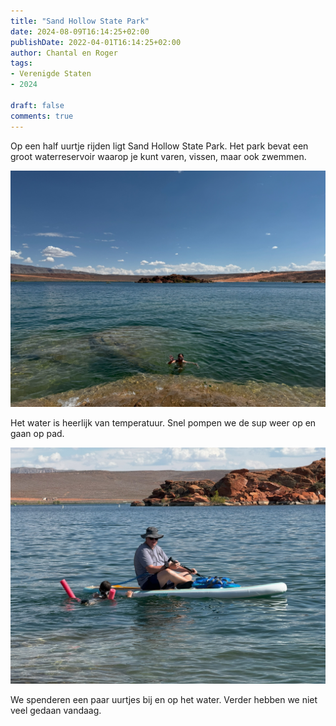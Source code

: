 ```yaml
---
title: "Sand Hollow State Park"
date: 2024-08-09T16:14:25+02:00
publishDate: 2022-04-01T16:14:25+02:00
author: Chantal en Roger
tags:
- Verenigde Staten
- 2024

draft: false
comments: true
---
```


Op een half uurtje rijden ligt Sand Hollow State Park. Het park bevat een groot waterreservoir waarop je kunt varen, vissen, maar ook zwemmen.

![Sand Hollow State Park](./images/IMG_5578.jpg)

Het water is heerlijk van temperatuur. Snel pompen we de sup weer op en gaan op pad.

![Sand Hollow State Park](./images/IMG_5595.jpg)

We spenderen een paar uurtjes bij en op het water. Verder hebben we niet veel gedaan vandaag.
